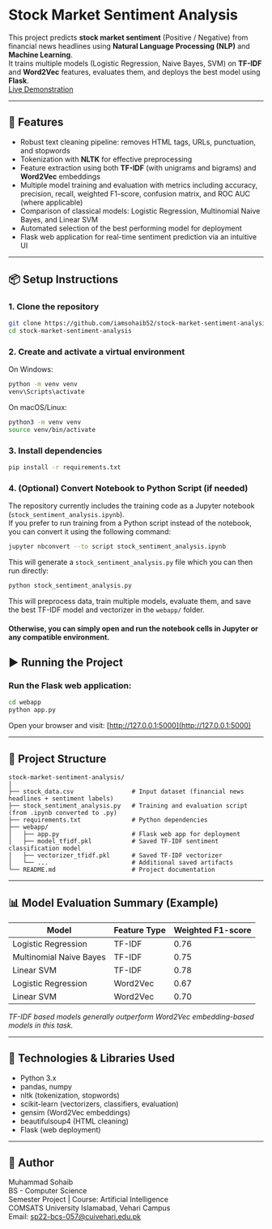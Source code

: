 # Stock Market Sentiment Analysis

This project predicts **stock market sentiment** (Positive / Negative) from financial news headlines using **Natural Language Processing (NLP)** and **Machine Learning**.  
It trains multiple models (Logistic Regression, Naive Bayes, SVM) on **TF-IDF** and **Word2Vec** features, evaluates them, and deploys the best model using **Flask**.  
[Live Demonstration](https://huggingface.co/spaces/sohaib52/stock_sentiment_analysis)

---

## 🚀 Features
- Robust text cleaning pipeline: removes HTML tags, URLs, punctuation, and stopwords  
- Tokenization with **NLTK** for effective preprocessing  
- Feature extraction using both **TF-IDF** (with unigrams and bigrams) and **Word2Vec** embeddings  
- Multiple model training and evaluation with metrics including accuracy, precision, recall, weighted F1-score, confusion matrix, and ROC AUC (where applicable)  
- Comparison of classical models: Logistic Regression, Multinomial Naive Bayes, and Linear SVM  
- Automated selection of the best performing model for deployment  
- Flask web application for real-time sentiment prediction via an intuitive UI  

---

## 📦 Setup Instructions

### 1. Clone the repository
```bash
git clone https://github.com/iamsohaib52/stock-market-sentiment-analysis.git
cd stock-market-sentiment-analysis
```

### 2. Create and activate a virtual environment

On Windows:

```bash
python -m venv venv
venv\Scripts\activate
```

On macOS/Linux:

```bash
python3 -m venv venv
source venv/bin/activate
```

### 3. Install dependencies

```bash
pip install -r requirements.txt
```

### 4. (Optional) Convert Notebook to Python Script (if needed)

The repository currently includes the training code as a Jupyter notebook (`stock_sentiment_analysis.ipynb`).  
If you prefer to run training from a Python script instead of the notebook, you can convert it using the following command:

```bash
jupyter nbconvert --to script stock_sentiment_analysis.ipynb
```

This will generate a `stock_sentiment_analysis.py` file which you can then run directly:

```bash
python stock_sentiment_analysis.py
```

This will preprocess data, train multiple models, evaluate them, and save the best TF-IDF model and vectorizer in the `webapp/` folder.

#### Otherwise, you can simply open and run the notebook cells in Jupyter or any compatible environment.

## ▶️ Running the Project

### Run the Flask web application:

```bash
cd webapp
python app.py
```

Open your browser and visit:
[http://127.0.0.1:5000](http://127.0.0.1:5000)

---

## 📂 Project Structure

```
stock-market-sentiment-analysis/
│
├── stock_data.csv                # Input dataset (financial news headlines + sentiment labels)
├── stock_sentiment_analysis.py   # Training and evaluation script (from .ipynb converted to .py)
├── requirements.txt              # Python dependencies
├── webapp/                 
│   ├── app.py                    # Flask web app for deployment
│   ├── model_tfidf.pkl           # Saved TF-IDF sentiment classification model
│   ├── vectorizer_tfidf.pkl      # Saved TF-IDF vectorizer
│   └── ...                       # Additional saved artifacts
└── README.md                     # Project documentation
```

---

## 📊 Model Evaluation Summary (Example)

| Model                   | Feature Type | Weighted F1-score |
| ----------------------- | ------------ | ----------------- |
| Logistic Regression     | TF-IDF       | 0.76              |
| Multinomial Naive Bayes | TF-IDF       | 0.75              |
| Linear SVM              | TF-IDF       | 0.78              |
| Logistic Regression     | Word2Vec     | 0.67              |
| Linear SVM              | Word2Vec     | 0.70              |

*TF-IDF based models generally outperform Word2Vec embedding-based models in this task.*

---

## 🧰 Technologies & Libraries Used

* Python 3.x
* pandas, numpy
* nltk (tokenization, stopwords)
* scikit-learn (vectorizers, classifiers, evaluation)
* gensim (Word2Vec embeddings)
* beautifulsoup4 (HTML cleaning)
* Flask (web deployment)

---

## 👤 Author

Muhammad Sohaib  
BS - Computer Science    
Semester Project | Course: Artificial Intelligence  
COMSATS University Islamabad, Vehari Campus  
Email: [sp22-bcs-057@cuivehari.edu.pk](mailto:sp22-bcs-057@cuivehari.edu.pk)  

